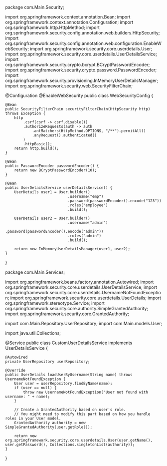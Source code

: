 



package com.Main.Security;

import org.springframework.context.annotation.Bean;
import org.springframework.context.annotation.Configuration;
import org.springframework.http.HttpMethod;
import org.springframework.security.config.annotation.web.builders.HttpSecurity;
import org.springframework.security.config.annotation.web.configuration.EnableWebSecurity;
import org.springframework.security.core.userdetails.User;
import org.springframework.security.core.userdetails.UserDetailsService;
import org.springframework.security.crypto.bcrypt.BCryptPasswordEncoder;
import org.springframework.security.crypto.password.PasswordEncoder;
import org.springframework.security.provisioning.InMemoryUserDetailsManager;
import org.springframework.security.web.SecurityFilterChain;

@Configuration
@EnableWebSecurity
public class WebSecurityConfig {

    @Bean
    public SecurityFilterChain securityFilterChain(HttpSecurity http) throws Exception {
        http
            .csrf(csrf -> csrf.disable())
            .authorizeRequests(auth -> auth
                .antMatchers(HttpMethod.OPTIONS, "/**").permitAll()
                .anyRequest().authenticated()
            )
            .httpBasic();
        return http.build();
    }

    @Bean
    public PasswordEncoder passwordEncoder() {
        return new BCryptPasswordEncoder(10);
    }

    @Bean
    public UserDetailsService userDetailsService() {
        UserDetails user1 = User.builder()
                                .username("emp")
                                .password(passwordEncoder().encode("123"))
                                .roles("employee")
                                .build();

        UserDetails user2 = User.builder()
                                .username("admin")
                                .password(passwordEncoder().encode("admin"))
                                .roles("admin")
                                .build();

        return new InMemoryUserDetailsManager(user1, user2);
    }
}



package com.Main.Services;

import org.springframework.beans.factory.annotation.Autowired;
import org.springframework.security.core.userdetails.UserDetailsService;
import org.springframework.security.core.userdetails.UsernameNotFoundException;
import org.springframework.security.core.userdetails.UserDetails;
import org.springframework.stereotype.Service;
import org.springframework.security.core.authority.SimpleGrantedAuthority;
import org.springframework.security.core.GrantedAuthority;

import com.Main.Repository.UserRepository;
import com.Main.models.User;

import java.util.Collections;

@Service
public class CustomUserDetailsService implements UserDetailsService {

    @Autowired
    private UserRepository userRepository;

    @Override
    public UserDetails loadUserByUsername(String name) throws UsernameNotFoundException {
        User user = userRepository.findByName(name);
        if (user == null) {
            throw new UsernameNotFoundException("User not found with username: " + name);
        }

        // Create a GrantedAuthority based on user's role. 
        // You might need to modify this part based on how you handle roles in your User model.
        GrantedAuthority authority = new SimpleGrantedAuthority(user.getRole());

        return new org.springframework.security.core.userdetails.User(user.getName(), user.getPassword(), Collections.singletonList(authority));
    }
}